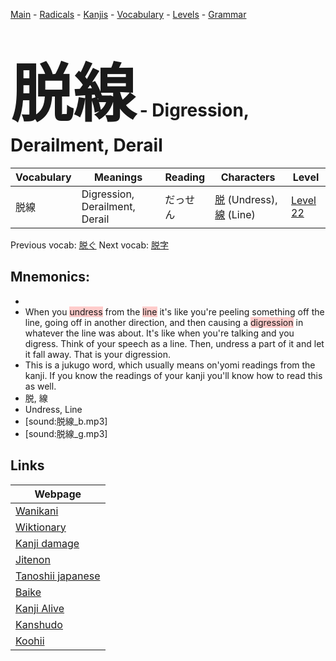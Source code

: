 <style> bigfont {font-size: 100px}</style>
[Main](../README.md) -
[Radicals](../radicals.md) -
[Kanjis](../kanjis.md) -
[Vocabulary](../vocabulary.md) -
[Levels](../levels.md) -
[Grammar](../grammar.md)
# <bigfont> 脱線</bigfont> - Digression, Derailment, Derail 

| Vocabulary | Meanings | Reading | Characters | Level |
| --- | --- | --- | --- | --- |
| 脱線 | Digression, Derailment, Derail | だっせん |  [脱](../kanjis/脱.md) (Undress), [線](../kanjis/線.md) (Line) | [Level 22](../levels/wk_level22.md) |

Previous vocab: [脱ぐ](脱ぐ.md) Next vocab: [脱字](脱字.md) 

## Mnemonics:

* 
* When you <span style="background-color:#ffcccb"> undress</span> from the <span style="background-color:#ffcccb"> line</span> it's like you're peeling something off the line, going off in another direction, and then causing a <span style="background-color:#ffcccb"> digression</span> in whatever the line was about. It's like when you're talking and you digress. Think of your speech as a line. Then, undress a part of it and let it fall away. That is your digression.
* This is a jukugo word, which usually means on'yomi readings from the kanji. If you know the readings of your kanji you'll know how to read this as well.
* 脱, 線
* Undress, Line
* [sound:脱線_b.mp3]
* [sound:脱線_g.mp3]


## Links 

| Webpage |
| --- |
| [Wanikani          ](https://www.wanikani.com/kanji/脱線) |
| [Wiktionary        ](https://en.wiktionary.org/wiki/脱線) |
| [Kanji damage      ](http://www.kanjidamage.com/kanji/search?utf8=✓&q=脱線) |
| [Jitenon           ](https://jitenon.com/kanji/脱線) |
| [Tanoshii japanese ](https://www.tanoshiijapanese.com/dictionary/kanji.cfm?k=脱線) |
| [Baike             ](https://baike.baidu.com/item/脱線) |
| [Kanji Alive       ](https://app.kanjialive.com/脱線) |
| [Kanshudo          ](https://www.kanshudo.com/searchmn?q=脱線) |
| [Koohii            ](https://kanji.koohii.com/study/kanji/脱線) |
